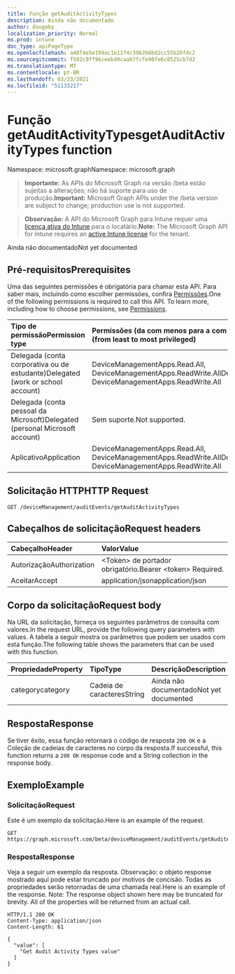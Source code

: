 ```yaml
---
title: Função getAuditActivityTypes
description: Ainda não documentado
author: dougeby
localization_priority: Normal
ms.prod: intune
doc_type: apiPageType
ms.openlocfilehash: a48f4e5e199ac1e11f4c3962b6bd2cc55b26fdc2
ms.sourcegitcommit: f592c9ff96ceeb40caa67fcfe90fe6c8525cb7d2
ms.translationtype: MT
ms.contentlocale: pt-BR
ms.lasthandoff: 03/23/2021
ms.locfileid: "51133217"
---
```

# <a name="getauditactivitytypes-function"></a><span data-ttu-id="e069c-103">Função getAuditActivityTypes</span><span class="sxs-lookup"><span data-stu-id="e069c-103">getAuditActivityTypes function</span></span>

<span data-ttu-id="e069c-104">Namespace: microsoft.graph</span><span class="sxs-lookup"><span data-stu-id="e069c-104">Namespace: microsoft.graph</span></span>

> <span data-ttu-id="e069c-105">**Importante:** As APIs do Microsoft Graph na versão /beta estão sujeitas a alterações; não há suporte para uso de produção.</span><span class="sxs-lookup"><span data-stu-id="e069c-105">**Important:** Microsoft Graph APIs under the /beta version are subject to change; production use is not supported.</span></span>

> <span data-ttu-id="e069c-106">**Observação:** A API do Microsoft Graph para Intune requer uma [licença ativa do Intune](https://go.microsoft.com/fwlink/?linkid=839381) para o locatário.</span><span class="sxs-lookup"><span data-stu-id="e069c-106">**Note:** The Microsoft Graph API for Intune requires an [active Intune license](https://go.microsoft.com/fwlink/?linkid=839381) for the tenant.</span></span>

<span data-ttu-id="e069c-107">Ainda não documentado</span><span class="sxs-lookup"><span data-stu-id="e069c-107">Not yet documented</span></span>

## <a name="prerequisites"></a><span data-ttu-id="e069c-108">Pré-requisitos</span><span class="sxs-lookup"><span data-stu-id="e069c-108">Prerequisites</span></span>
<span data-ttu-id="e069c-p101">Uma das seguintes permissões é obrigatória para chamar esta API. Para saber mais, incluindo como escolher permissões, confira [Permissões](/graph/permissions-reference).</span><span class="sxs-lookup"><span data-stu-id="e069c-p101">One of the following permissions is required to call this API. To learn more, including how to choose permissions, see [Permissions](/graph/permissions-reference).</span></span>

|<span data-ttu-id="e069c-111">Tipo de permissão</span><span class="sxs-lookup"><span data-stu-id="e069c-111">Permission type</span></span>|<span data-ttu-id="e069c-112">Permissões (da com menos para a com mais privilégios)</span><span class="sxs-lookup"><span data-stu-id="e069c-112">Permissions (from least to most privileged)</span></span>|
|:---|:---|
|<span data-ttu-id="e069c-113">Delegada (conta corporativa ou de estudante)</span><span class="sxs-lookup"><span data-stu-id="e069c-113">Delegated (work or school account)</span></span>|<span data-ttu-id="e069c-114">DeviceManagementApps.Read.All, DeviceManagementApps.ReadWrite.All</span><span class="sxs-lookup"><span data-stu-id="e069c-114">DeviceManagementApps.Read.All, DeviceManagementApps.ReadWrite.All</span></span>|
|<span data-ttu-id="e069c-115">Delegada (conta pessoal da Microsoft)</span><span class="sxs-lookup"><span data-stu-id="e069c-115">Delegated (personal Microsoft account)</span></span>|<span data-ttu-id="e069c-116">Sem suporte.</span><span class="sxs-lookup"><span data-stu-id="e069c-116">Not supported.</span></span>|
|<span data-ttu-id="e069c-117">Aplicativo</span><span class="sxs-lookup"><span data-stu-id="e069c-117">Application</span></span>|<span data-ttu-id="e069c-118">DeviceManagementApps.Read.All, DeviceManagementApps.ReadWrite.All</span><span class="sxs-lookup"><span data-stu-id="e069c-118">DeviceManagementApps.Read.All, DeviceManagementApps.ReadWrite.All</span></span>|

## <a name="http-request"></a><span data-ttu-id="e069c-119">Solicitação HTTP</span><span class="sxs-lookup"><span data-stu-id="e069c-119">HTTP Request</span></span>
<!-- {
  "blockType": "ignored"
}
-->
``` http
GET /deviceManagement/auditEvents/getAuditActivityTypes
```

## <a name="request-headers"></a><span data-ttu-id="e069c-120">Cabeçalhos de solicitação</span><span class="sxs-lookup"><span data-stu-id="e069c-120">Request headers</span></span>
|<span data-ttu-id="e069c-121">Cabeçalho</span><span class="sxs-lookup"><span data-stu-id="e069c-121">Header</span></span>|<span data-ttu-id="e069c-122">Valor</span><span class="sxs-lookup"><span data-stu-id="e069c-122">Value</span></span>|
|:---|:---|
|<span data-ttu-id="e069c-123">Autorização</span><span class="sxs-lookup"><span data-stu-id="e069c-123">Authorization</span></span>|<span data-ttu-id="e069c-124">&lt;Token&gt; de portador obrigatório.</span><span class="sxs-lookup"><span data-stu-id="e069c-124">Bearer &lt;token&gt; Required.</span></span>|
|<span data-ttu-id="e069c-125">Aceitar</span><span class="sxs-lookup"><span data-stu-id="e069c-125">Accept</span></span>|<span data-ttu-id="e069c-126">application/json</span><span class="sxs-lookup"><span data-stu-id="e069c-126">application/json</span></span>|

## <a name="request-body"></a><span data-ttu-id="e069c-127">Corpo da solicitação</span><span class="sxs-lookup"><span data-stu-id="e069c-127">Request body</span></span>
<span data-ttu-id="e069c-128">Na URL da solicitação, forneça os seguintes parâmetros de consulta com valores.</span><span class="sxs-lookup"><span data-stu-id="e069c-128">In the request URL, provide the following query parameters with values.</span></span>
<span data-ttu-id="e069c-129">A tabela a seguir mostra os parâmetros que podem ser usados com esta função.</span><span class="sxs-lookup"><span data-stu-id="e069c-129">The following table shows the parameters that can be used with this function.</span></span>

|<span data-ttu-id="e069c-130">Propriedade</span><span class="sxs-lookup"><span data-stu-id="e069c-130">Property</span></span>|<span data-ttu-id="e069c-131">Tipo</span><span class="sxs-lookup"><span data-stu-id="e069c-131">Type</span></span>|<span data-ttu-id="e069c-132">Descrição</span><span class="sxs-lookup"><span data-stu-id="e069c-132">Description</span></span>|
|:---|:---|:---|
|<span data-ttu-id="e069c-133">category</span><span class="sxs-lookup"><span data-stu-id="e069c-133">category</span></span>|<span data-ttu-id="e069c-134">Cadeia de caracteres</span><span class="sxs-lookup"><span data-stu-id="e069c-134">String</span></span>|<span data-ttu-id="e069c-135">Ainda não documentado</span><span class="sxs-lookup"><span data-stu-id="e069c-135">Not yet documented</span></span>|



## <a name="response"></a><span data-ttu-id="e069c-136">Resposta</span><span class="sxs-lookup"><span data-stu-id="e069c-136">Response</span></span>
<span data-ttu-id="e069c-137">Se tiver êxito, essa função retornará o código de resposta `200 OK` e a Coleção de cadeias de caracteres no corpo da resposta.</span><span class="sxs-lookup"><span data-stu-id="e069c-137">If successful, this function returns a `200 OK` response code and a String collection in the response body.</span></span>

## <a name="example"></a><span data-ttu-id="e069c-138">Exemplo</span><span class="sxs-lookup"><span data-stu-id="e069c-138">Example</span></span>

### <a name="request"></a><span data-ttu-id="e069c-139">Solicitação</span><span class="sxs-lookup"><span data-stu-id="e069c-139">Request</span></span>
<span data-ttu-id="e069c-140">Este é um exemplo da solicitação.</span><span class="sxs-lookup"><span data-stu-id="e069c-140">Here is an example of the request.</span></span>
``` http
GET https://graph.microsoft.com/beta/deviceManagement/auditEvents/getAuditActivityTypes(category='parameterValue')
```

### <a name="response"></a><span data-ttu-id="e069c-141">Resposta</span><span class="sxs-lookup"><span data-stu-id="e069c-141">Response</span></span>
<span data-ttu-id="e069c-p103">Veja a seguir um exemplo da resposta. Observação: o objeto response mostrado aqui pode estar truncado por motivos de concisão. Todas as propriedades serão retornadas de uma chamada real.</span><span class="sxs-lookup"><span data-stu-id="e069c-p103">Here is an example of the response. Note: The response object shown here may be truncated for brevity. All of the properties will be returned from an actual call.</span></span>
``` http
HTTP/1.1 200 OK
Content-Type: application/json
Content-Length: 61

{
  "value": [
    "Get Audit Activity Types value"
  ]
}
```




